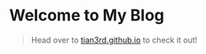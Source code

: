 # Welcome to My Blog

> Head over to [tian3rd.github.io](https://tian3rd.github.io) to check it out!
